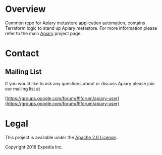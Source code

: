 # Overview

Common repo for Apiary metastore application automation, contains Terraform logic to stand up Apiary metastore.
For more information please refer to the main [Apiary](https://github.com/ExpediaInc/apiary) project page.

# Contact

## Mailing List
If you would like to ask any questions about or discuss Apiary please join our mailing list at 

  [https://groups.google.com/forum/#!forum/apiary-user](https://groups.google.com/forum/#!forum/apiary-user)

# Legal
This project is available under the [Apache 2.0 License](http://www.apache.org/licenses/LICENSE-2.0.html).

Copyright 2018 Expedia Inc.

